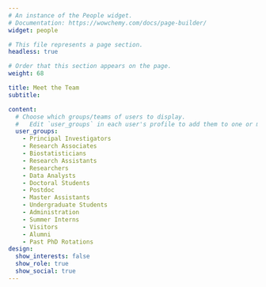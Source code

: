 ```yaml
---
# An instance of the People widget.
# Documentation: https://wowchemy.com/docs/page-builder/
widget: people

# This file represents a page section.
headless: true

# Order that this section appears on the page.
weight: 68

title: Meet the Team
subtitle:

content:
  # Choose which groups/teams of users to display.
  #   Edit `user_groups` in each user's profile to add them to one or more of these groups.
  user_groups:
    - Principal Investigators
    - Research Associates
    - Biostatisticians
    - Research Assistants
    - Researchers
    - Data Analysts
    - Doctoral Students
    - Postdoc
    - Master Assistants
    - Undergraduate Students
    - Administration
    - Summer Interns
    - Visitors
    - Alumni
    - Past PhD Rotations
design:
  show_interests: false
  show_role: true
  show_social: true
---
```

